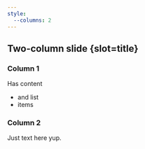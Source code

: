 ```yaml
---
style:
  --columns: 2
---
```

## Two-column slide {slot=title}

<div>

  ### Column 1
  Has content
  - and list
  - items

</div> <div>

  ### Column 2
  Just text here yup.

</div>

